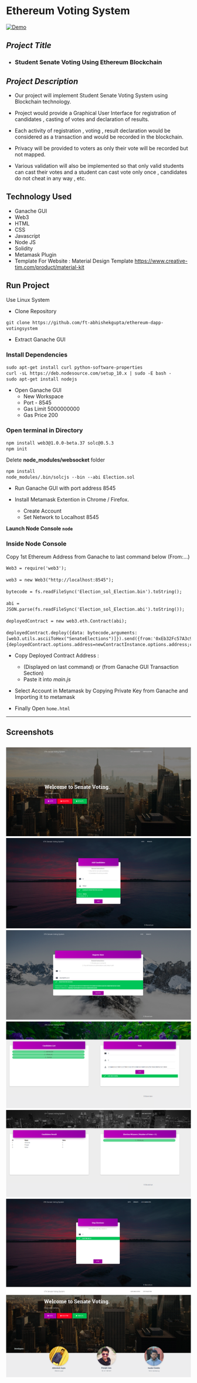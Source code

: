 # Ethereum Voting System
[![Demo](https://img.youtube.com/vi/oJozUyqi3fY/0.jpg)](https://www.youtube.com/watch?v=oJozUyqi3fY&feature=youtu.be)
## *Project Title*
* ### **Student Senate Voting Using Ethereum Blockchain**
## *Project Description*
* Our project will implement Student Senate Voting System using Blockchain technology.

* Project would provide a Graphical User Interface for registration of candidates , casting of votes and declaration of results.

* Each activity of registration , voting , result declaration would be considered as a transaction and would be recorded in the blockchain.

* Privacy will be provided to voters as only their vote will be recorded but not mapped.

* Various validation will also be implemented so that only valid students can cast their votes and a student can cast vote only once , candidates do not cheat in any way , etc.
## Technology Used
* Ganache GUI
* Web3
* HTML
* CSS
* Javascript
* Node JS
* Solidity
* Metamask Plugin
* Template For Website : Material Design Template
https://www.creative-tim.com/product/material-kit

## Run Project
Use Linux System

* Clone Repository 
```
git clone https://github.com/ft-abhishekgupta/ethereum-dapp-votingsystem
```

* Extract Ganache GUI

### Install Dependencies
```
sudo apt-get install curl python-software-properties
curl -sL https://deb.nodesource.com/setup_10.x | sudo -E bash -
sudo apt-get install nodejs
```
* Open Ganache GUI
    * New Workspace
    * Port - 8545
    * Gas Limit 5000000000
    * Gas Price 200



### Open terminal in Directory
```
npm install web3@1.0.0-beta.37 solc@0.5.3
npm init
```
Delete **node_modules/websocket** folder
```
npm install
node_modules/.bin/solcjs --bin --abi Election.sol
```
* Run Ganache GUI with port address 8545  

* Install Metamask Extention in Chrome / Firefox. 
    * Create Account
    * Set Network to Localhost 8545

**Launch Node Console ```node```**

### Inside Node Console
Copy 1st Ethereum Address from Ganache to last command below (From:...)
```
Web3 = require('web3');

web3 = new Web3("http://localhost:8545");

bytecode = fs.readFileSync('Election_sol_Election.bin').toString();

abi = JSON.parse(fs.readFileSync('Election_sol_Election.abi').toString());

deployedContract = new web3.eth.Contract(abi);

deployedContract.deploy({data: bytecode,arguments:[web3.utils.asciiToHex("SenateElections")]}).send({from:'0xEb32Fc57A3c9A7cadeFaab2858634a1f1d1b42f4',gas:3000000,gasPrice:web3.utils.toWei('0.00003','ether')}).then((newContractInstance)=>{deployedContract.options.address=newContractInstance.options.address;console.log(newContractInstance.options.address)});
```
* Copy Deployed Contract Address :
    * (Displayed on last command) or (from Ganache GUI Transaction Section)
    * Paste it into *main.js*

* Select Account in Metamask by Copying Private Key from Ganache and Importing it to metamask

* Finally Open ```home.html ```

----
## Screenshots
![](./images/Screenshot1.png)
![](./images/Screenshot2.png)
![](./images/Screenshot3.png)
![](./images/Screenshot4.png)
![](./images/Screenshot5.png)
![](./images/Screenshot6.png)
![](./images/Screenshot7.png)
---

    